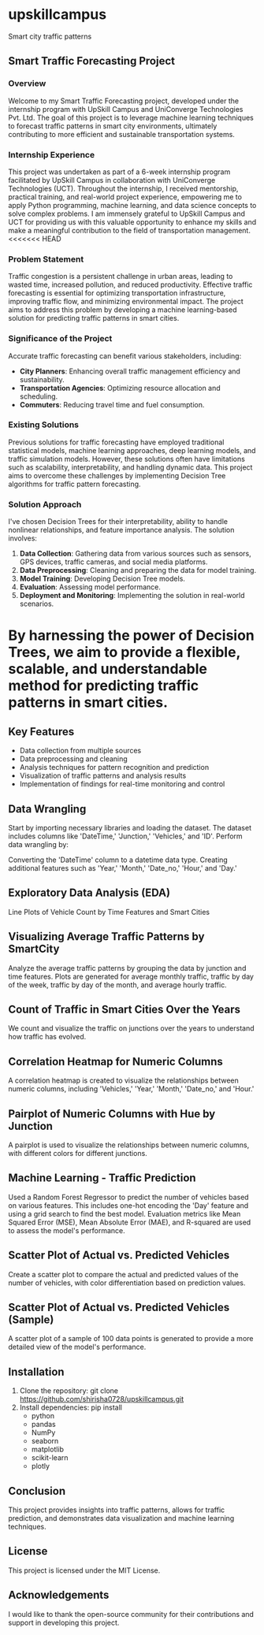 # upskillcampus
Smart city traffic patterns
## Smart Traffic Forecasting Project

### Overview
Welcome to my Smart Traffic Forecasting project, developed under the internship program with UpSkill Campus and UniConverge Technologies Pvt. Ltd. The goal of this project is to leverage machine learning techniques to forecast traffic patterns in smart city environments, ultimately contributing to more efficient and sustainable transportation systems.

### Internship Experience
This project was undertaken as part of a 6-week internship program facilitated by UpSkill Campus in collaboration with UniConverge Technologies (UCT). Throughout the internship, I received mentorship, practical training, and real-world project experience, empowering me to apply Python programming, machine learning, and data science concepts to solve complex problems. I am immensely grateful to UpSkill Campus and UCT for providing us with this valuable opportunity to enhance my skills and make a meaningful contribution to the field of transportation management.
<<<<<<< HEAD

### Problem Statement
Traffic congestion is a persistent challenge in urban areas, leading to wasted time, increased pollution, and reduced productivity. Effective traffic forecasting is essential for optimizing transportation infrastructure, improving traffic flow, and minimizing environmental impact. The project aims to address this problem by developing a machine learning-based solution for predicting traffic patterns in smart cities.

### Significance of the Project
Accurate traffic forecasting can benefit various stakeholders, including:
- **City Planners**: Enhancing overall traffic management efficiency and sustainability.
- **Transportation Agencies**: Optimizing resource allocation and scheduling.
- **Commuters**: Reducing travel time and fuel consumption.

### Existing Solutions
Previous solutions for traffic forecasting have employed traditional statistical models, machine learning approaches, deep learning models, and traffic simulation models. However, these solutions often have limitations such as scalability, interpretability, and handling dynamic data. This project aims to overcome these challenges by implementing Decision Tree algorithms for traffic pattern forecasting.

### Solution Approach
I've chosen Decision Trees for their interpretability, ability to handle nonlinear relationships, and feature importance analysis. The solution involves:
1. **Data Collection**: Gathering data from various sources such as sensors, GPS devices, traffic cameras, and social media platforms.
2. **Data Preprocessing**: Cleaning and preparing the data for model training.
3. **Model Training**: Developing Decision Tree models.
4. **Evaluation**: Assessing model performance.
5. **Deployment and Monitoring**: Implementing the solution in real-world scenarios.

By harnessing the power of Decision Trees, we aim to provide a flexible, scalable, and understandable method for predicting traffic patterns in smart cities.
=======
## Key Features
- Data collection from multiple sources
- Data preprocessing and cleaning
- Analysis techniques for pattern recognition and prediction
- Visualization of traffic patterns and analysis results
- Implementation of findings for real-time monitoring and control
## Data Wrangling
Start by importing necessary libraries and loading the dataset. The dataset includes columns like 'DateTime,' 'Junction,' 'Vehicles,' and 'ID'. Perform data wrangling by:

Converting the 'DateTime' column to a datetime data type.
Creating additional features such as 'Year,' 'Month,' 'Date_no,' 'Hour,' and 'Day.'
## Exploratory Data Analysis (EDA)
Line Plots of Vehicle Count by Time Features and Smart Cities


## Visualizing Average Traffic Patterns by SmartCity
 Analyze the average traffic patterns by grouping the data by junction and time features. Plots are generated for average monthly traffic, traffic by day of the week, traffic by day of the month, and average hourly traffic.

## Count of Traffic in Smart Cities Over the Years
We count and visualize the traffic on junctions over the years to understand how traffic has evolved.

## Correlation Heatmap for Numeric Columns
A correlation heatmap is created to visualize the relationships between numeric columns, including 'Vehicles,' 'Year,' 'Month,' 'Date_no,' and 'Hour.'

## Pairplot of Numeric Columns with Hue by Junction
A pairplot is used to visualize the relationships between numeric columns, with different colors for different junctions.   
## Machine Learning - Traffic Prediction
 Used a Random Forest Regressor to predict the number of vehicles based on various features. This includes one-hot encoding the 'Day' feature and using a grid search to find the best model. Evaluation metrics like Mean Squared Error (MSE), Mean Absolute Error (MAE), and R-squared are used to assess the model's performance.

## Scatter Plot of Actual vs. Predicted Vehicles
Create a scatter plot to compare the actual and predicted values of the number of vehicles, with color differentiation based on prediction values.

## Scatter Plot of Actual vs. Predicted Vehicles (Sample)
A scatter plot of a sample of 100 data points is generated to provide a more detailed view of the model's performance.


## Installation
1. Clone the repository: git clone https://github.com/shirisha0728/upskillcampus.git
2. Install dependencies: pip install
   - python
   - pandas
   - NumPy
   - seaborn
   - matplotlib
   - scikit-learn
   - plotly
## Conclusion
This project provides insights into traffic patterns, allows for traffic prediction, and demonstrates data visualization and machine learning techniques.


## License
This project is licensed under the MIT License.

## Acknowledgements
I would like to thank the open-source community for their contributions and support in developing this project.



